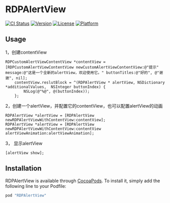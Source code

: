 # RDPAlertView

[![CI Status](http://img.shields.io/travis/Milker90/RDPAlertView.svg?style=flat)](https://travis-ci.org/Milker90/RDPAlertView)
[![Version](https://img.shields.io/cocoapods/v/RDPAlertView.svg?style=flat)](http://cocoapods.org/pods/RDPAlertView)
[![License](https://img.shields.io/cocoapods/l/RDPAlertView.svg?style=flat)](http://cocoapods.org/pods/RDPAlertView)
[![Platform](https://img.shields.io/cocoapods/p/RDPAlertView.svg?style=flat)](http://cocoapods.org/pods/RDPAlertView)

## Usage

 1，创建contentView<br>
 
```
RDPCustomAlertViewContentView *contentView = [RDPCustomAlertViewContentView newCustomAlertViewContentView:@"提示" message:@"这是一个全新的alertView，欢迎使用它。" buttonTitles:@"好的", @"谢谢", nil];
    contentView.reslutBlock = ^(RDPAlertView * alertView, NSDictionary *additionalValues,  NSInteger buttonIndex) {
        NSLog(@"%@", @(buttonIndex));
    };
```
    
 2，创建一个alertView，并配置它的contentView，也可以配置alertView的动画<br>
 
```
RDPAlertView *alertView = [RDPAlertView newRDPAlertViewWithContentView:contentView];
RDPAlertView *alertView = [RDPAlertView newRDPAlertViewWithContentView:contentView alertViewAnimation:alertViewAnimation];
```
    
 3， 显示alertView<br>
 
```
[alertView show];
```

## Installation

RDPAlertView is available through [CocoaPods](http://cocoapods.org). To install
it, simply add the following line to your Podfile:

```ruby
pod "RDPAlertView"
```